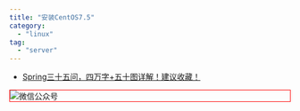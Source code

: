 ```yaml
---
title: "安装CentOS7.5"
category:
  - "linux"
tag:
  - "server"
---
```



- [Spring三十五问，四万字+五十图详解！建议收藏！](https://mp.weixin.qq.com/s/Y17S85ntHm_MLTZMJdtjQQ)
<img style="border:1px red solid; display:block; margin:0 auto;" :src="$withBase('/qrcode.jpg')" alt="微信公众号" />
